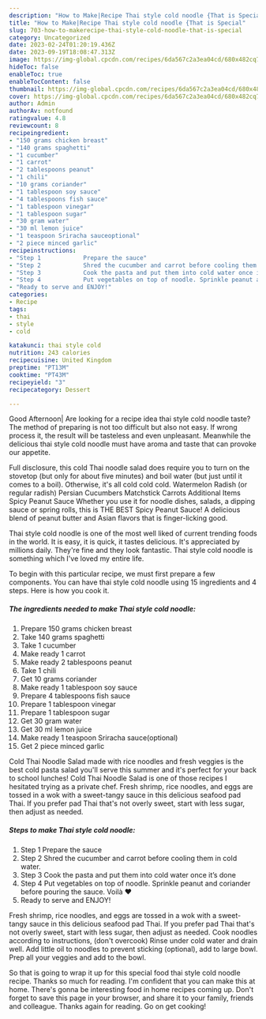 ```yaml
---
description: "How to Make|Recipe Thai style cold noodle {That is Special"
title: "How to Make|Recipe Thai style cold noodle {That is Special"
slug: 703-how-to-makerecipe-thai-style-cold-noodle-that-is-special
category: Uncategorized
date: 2023-02-24T01:20:19.436Z
date: 2023-09-19T18:08:47.313Z
image: https://img-global.cpcdn.com/recipes/6da567c2a3ea04cd/680x482cq70/thai-style-cold-noodle-recipe-main-photo.jpg
hideToc: false
enableToc: true
enableTocContent: false
thumbnail: https://img-global.cpcdn.com/recipes/6da567c2a3ea04cd/680x482cq70/thai-style-cold-noodle-recipe-main-photo.jpg
cover: https://img-global.cpcdn.com/recipes/6da567c2a3ea04cd/680x482cq70/thai-style-cold-noodle-recipe-main-photo.jpg
author: Admin
authorAv: notfound
ratingvalue: 4.8
reviewcount: 8
recipeingredient:
- "150 grams chicken breast"
- "140 grams spaghetti"
- "1 cucumber"
- "1 carrot"
- "2 tablespoons peanut"
- "1 chili"
- "10 grams coriander"
- "1 tablespoon soy sauce"
- "4 tablespoons fish sauce"
- "1 tablespoon vinegar"
- "1 tablespoon sugar"
- "30 gram water"
- "30 ml lemon juice"
- "1 teaspoon Sriracha sauceoptional"
- "2 piece minced garlic"
recipeinstructions:
- "Step 1            Prepare the sauce"
- "Step 2            Shred the cucumber and carrot before cooling them in cold water."
- "Step 3            Cook the pasta and put them into cold water once it’s done"
- "Step 4            Put vegetables on top of noodle. Sprinkle peanut and coriander before pouring the sauce. Voilà ❤️"
- "Ready to serve and ENJOY!"
categories:
- Recipe
tags:
- thai
- style
- cold

katakunci: thai style cold 
nutrition: 243 calories
recipecuisine: United Kingdom
preptime: "PT13M"
cooktime: "PT43M"
recipeyield: "3"
recipecategory: Dessert

---
```



Good Afternoon| Are looking for a recipe idea thai style cold noodle taste? The method of preparing is not too difficult but also not easy. If wrong process it, the result will be tasteless and even unpleasant. Meanwhile the delicious thai style cold noodle must have aroma and taste that can provoke our appetite.





Full disclosure, this cold Thai noodle salad does require you to turn on the stovetop (but only for about five minutes) and boil water (but just until it comes to a boil). Otherwise, it&#39;s all cold cold cold. Watermelon Radish (or regular radish) Persian Cucumbers Matchstick Carrots Additional Items Spicy Peanut Sauce Whether you use it for noodle dishes, salads, a dipping sauce or spring rolls, this is THE BEST Spicy Peanut Sauce! A delicious blend of peanut butter and Asian flavors that is finger-licking good.

Thai style cold noodle is one of the most well liked of current trending foods in the world. It is easy, it is quick, it tastes delicious. It's appreciated by millions daily. They're fine and they look fantastic. Thai style cold noodle is something which I've loved my entire life.


To begin with this particular recipe, we must first prepare a few components. You can have thai style cold noodle using 15 ingredients and 4 steps. Here is how you cook it.

<!--inarticleads1-->

##### The ingredients needed to make Thai style cold noodle:

1. Prepare 150 grams chicken breast
1. Take 140 grams spaghetti
1. Take 1 cucumber
1. Make ready 1 carrot
1. Make ready 2 tablespoons peanut
1. Take 1 chili
1. Get 10 grams coriander
1. Make ready 1 tablespoon soy sauce
1. Prepare 4 tablespoons fish sauce
1. Prepare 1 tablespoon vinegar
1. Prepare 1 tablespoon sugar
1. Get 30 gram water
1. Get 30 ml lemon juice
1. Make ready 1 teaspoon Sriracha sauce(optional)
1. Get 2 piece minced garlic


Cold Thai Noodle Salad made with rice noodles and fresh veggies is the best cold pasta salad you&#39;ll serve this summer and it&#39;s perfect for your back to school lunches! Cold Thai Noodle Salad is one of those recipes I hesitated trying as a private chef. Fresh shrimp, rice noodles, and eggs are tossed in a wok with a sweet-tangy sauce in this delicious seafood pad Thai. If you prefer pad Thai that&#39;s not overly sweet, start with less sugar, then adjust as needed. 

<!--inarticleads2-->

##### Steps to make Thai style cold noodle:

1. Step 1            Prepare the sauce
1. Step 2            Shred the cucumber and carrot before cooling them in cold water.
1. Step 3            Cook the pasta and put them into cold water once it’s done
1. Step 4            Put vegetables on top of noodle. Sprinkle peanut and coriander before pouring the sauce. Voilà ❤️
1. Ready to serve and ENJOY!

Fresh shrimp, rice noodles, and eggs are tossed in a wok with a sweet-tangy sauce in this delicious seafood pad Thai. If you prefer pad Thai that&#39;s not overly sweet, start with less sugar, then adjust as needed. Cook noodles according to instructions, (don&#39;t overcook) Rinse under cold water and drain well. Add little oil to noodles to prevent sticking (optional), add to large bowl. Prep all your veggies and add to the bowl. 

So that is going to wrap it up for this special food thai style cold noodle recipe. Thanks so much for reading. I'm confident that you can make this at home. There's gonna be interesting food in home recipes coming up. Don't forget to save this page in your browser, and share it to your family, friends and colleague. Thanks again for reading. Go on get cooking!
